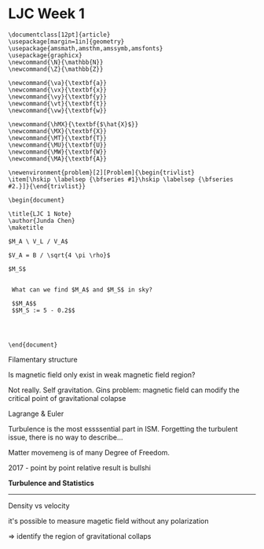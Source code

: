 # LJC Week 1



```
\documentclass[12pt]{article}
\usepackage[margin=1in]{geometry} 
\usepackage{amsmath,amsthm,amssymb,amsfonts}
\usepackage{graphicx}
\newcommand{\N}{\mathbb{N}}
\newcommand{\Z}{\mathbb{Z}}

\newcommand{\va}{\textbf{a}}
\newcommand{\vx}{\textbf{x}}
\newcommand{\vy}{\textbf{y}}
\newcommand{\vt}{\textbf{t}}
\newcommand{\vw}{\textbf{w}}

\newcommand{\hMX}{\textbf{$\hat{X}$}}
\newcommand{\MX}{\textbf{X}}
\newcommand{\MT}{\textbf{T}}
\newcommand{\MU}{\textbf{U}}
\newcommand{\MW}{\textbf{W}}
\newcommand{\MA}{\textbf{A}}
 
\newenvironment{problem}[2][Problem]{\begin{trivlist}
\item[\hskip \labelsep {\bfseries #1}\hskip \labelsep {\bfseries #2.}]}{\end{trivlist}}
 
\begin{document}
 
\title{LJC 1 Note}
\author{Junda Chen}
\maketitle

$M_A \ V_L / V_A$

$V_A = B / \sqrt{4 \pi \rho}$

$M_S$
 
 
 What can we find $M_A$ and $M_S$ in sky?
 
 $$M_A$$
 $$M_S := 5 - 0.2$$
 
 
 
 
\end{document}
```



Filamentary structure

Is magnetic field only exist in weak magnetic field region?

Not really. Self gravitation. Gins problem: magnetic field can modify the critical point of gravitational colapse



Lagrange & Euler

Turbulence is the most essssential part in ISM. Forgetting the turbulent issue, there is no way to describe...

Matter movemeng is of many Degree of Freedom.

2017 - point by point relative result is bullshi



**Turbulence and Statistics**

---

Density vs velocity

it's possible to measure magetic field without any polarization



=> identify the region of gravitational collaps

